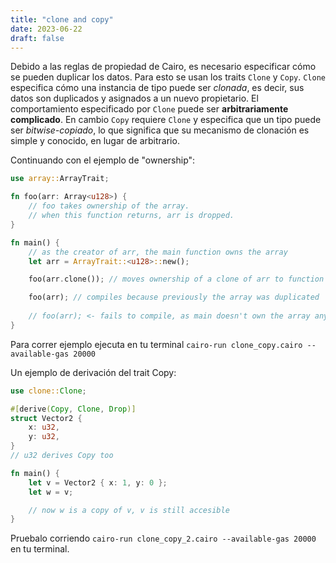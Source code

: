 ```yaml
---
title: "clone and copy"
date: 2023-06-22
draft: false
---
```


Debido a las reglas de propiedad de Cairo, es necesario especificar cómo se pueden duplicar los datos. Para esto se usan los traits `Clone` y `Copy`. `Clone` especifica cómo una instancia de tipo puede ser *clonada*, es decir, sus datos son duplicados y asignados a un nuevo propietario. El comportamiento especificado por `Clone` puede ser **arbitrariamente complicado**. En cambio `Copy` requiere `Clone` y especifica que un tipo puede ser *bitwise-copiado*, lo que significa que su mecanismo de clonación es simple y conocido, en lugar de arbitrario.

Continuando con el ejemplo de "ownership":

```rust {.codebox}
use array::ArrayTrait;

fn foo(arr: Array<u128>) {
    // foo takes ownership of the array.
    // when this function returns, arr is dropped.
}

fn main() {
    // as the creator of arr, the main function owns the array
    let arr = ArrayTrait::<u128>::new();

    foo(arr.clone()); // moves ownership of a clone of arr to function call

    foo(arr); // compiles because previously the array was duplicated
    
    // foo(arr); <- fails to compile, as main doesn't own the array anymore
}
```
Para correr ejemplo ejecuta en tu terminal `cairo-run clone_copy.cairo --available-gas 20000`

Un ejemplo de derivación del trait Copy:

```rust {.codebox}
use clone::Clone;

#[derive(Copy, Clone, Drop)]
struct Vector2 {
    x: u32,
    y: u32,
}
// u32 derives Copy too

fn main() {
    let v = Vector2 { x: 1, y: 0 };
    let w = v;

    // now w is a copy of v, v is still accesible
}
```
Pruebalo corriendo `cairo-run clone_copy_2.cairo --available-gas 20000` en tu terminal.
